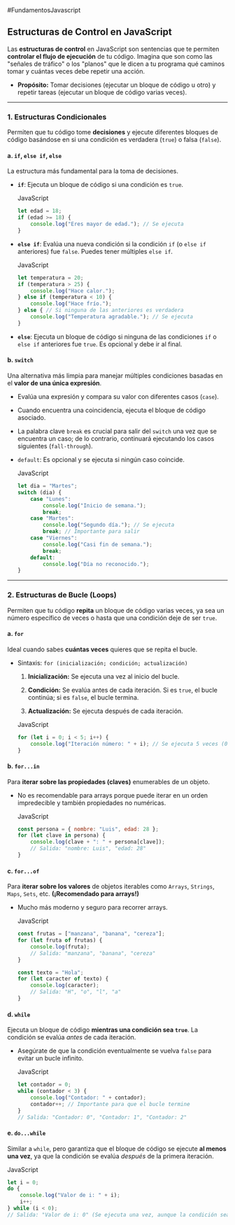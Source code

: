 #FundamentosJavascript


## Estructuras de Control en JavaScript

Las **estructuras de control** en JavaScript son sentencias que te permiten **controlar el flujo de ejecución** de tu código. Imagina que son como las "señales de tráfico" o los "planos" que le dicen a tu programa qué caminos tomar y cuántas veces debe repetir una acción.

- **Propósito:** Tomar decisiones (ejecutar un bloque de código u otro) y repetir tareas (ejecutar un bloque de código varias veces).
    

---

### 1. Estructuras Condicionales

Permiten que tu código tome **decisiones** y ejecute diferentes bloques de código basándose en si una condición es verdadera (`true`) o falsa (`false`).

#### a. `if`, `else if`, `else`

La estructura más fundamental para la toma de decisiones.

- **`if`**: Ejecuta un bloque de código si una condición es `true`.
    
    JavaScript
    
    ```javascript
    let edad = 18;
    if (edad >= 18) {
        console.log("Eres mayor de edad."); // Se ejecuta
    }
    ```
    
- **`else if`**: Evalúa una nueva condición si la condición `if` (o `else if` anteriores) fue `false`. Puedes tener múltiples `else if`.
    
    JavaScript
    
    ```javascript
    let temperatura = 20;
    if (temperatura > 25) {
        console.log("Hace calor.");
    } else if (temperatura < 10) {
        console.log("Hace frío.");
    } else { // Si ninguna de las anteriores es verdadera
        console.log("Temperatura agradable."); // Se ejecuta
    }
    ```
    
- **`else`**: Ejecuta un bloque de código si ninguna de las condiciones `if` o `else if` anteriores fue `true`. Es opcional y debe ir al final.
    

#### b. `switch`

Una alternativa más limpia para manejar múltiples condiciones basadas en el **valor de una única expresión**.

- Evalúa una expresión y compara su valor con diferentes casos (`case`).
    
- Cuando encuentra una coincidencia, ejecuta el bloque de código asociado.
    
- La palabra clave `break` es crucial para salir del `switch` una vez que se encuentra un caso; de lo contrario, continuará ejecutando los casos siguientes (`fall-through`).
    
- `default`: Es opcional y se ejecuta si ningún caso coincide.
    
    JavaScript
    
    ```javascript
    let dia = "Martes";
    switch (dia) {
        case "Lunes":
            console.log("Inicio de semana.");
            break;
        case "Martes":
            console.log("Segundo día."); // Se ejecuta
            break; // Importante para salir
        case "Viernes":
            console.log("Casi fin de semana.");
            break;
        default:
            console.log("Día no reconocido.");
    }
    ```
    

---

### 2. Estructuras de Bucle (Loops)

Permiten que tu código **repita** un bloque de código varias veces, ya sea un número específico de veces o hasta que una condición deje de ser `true`.

#### a. `for`

Ideal cuando sabes **cuántas veces** quieres que se repita el bucle.

- Sintaxis: `for (inicialización; condición; actualización)`
    
    1. **Inicialización:** Se ejecuta una vez al inicio del bucle.
        
    2. **Condición:** Se evalúa antes de cada iteración. Si es `true`, el bucle continúa; si es `false`, el bucle termina.
        
    3. **Actualización:** Se ejecuta después de cada iteración.
        
    
    JavaScript
    
    ```javascript
    for (let i = 0; i < 5; i++) {
        console.log("Iteración número: " + i); // Se ejecuta 5 veces (0, 1, 2, 3, 4)
    }
    ```
    

#### b. `for...in`

Para **iterar sobre las propiedades (claves)** enumerables de un objeto.

- No es recomendable para arrays porque puede iterar en un orden impredecible y también propiedades no numéricas.
    
    JavaScript
    
    ```javascript
    const persona = { nombre: "Luis", edad: 28 };
    for (let clave in persona) {
        console.log(clave + ": " + persona[clave]);
        // Salida: "nombre: Luis", "edad: 28"
    }
    ```
    

#### c. `for...of`

Para **iterar sobre los valores** de objetos iterables como `Arrays`, `Strings`, `Maps`, `Sets`, etc. **(¡Recomendado para arrays!)**

- Mucho más moderno y seguro para recorrer arrays.
    
    JavaScript
    
    ```javascript
    const frutas = ["manzana", "banana", "cereza"];
    for (let fruta of frutas) {
        console.log(fruta);
        // Salida: "manzana", "banana", "cereza"
    }
    
    const texto = "Hola";
    for (let caracter of texto) {
        console.log(caracter);
        // Salida: "H", "o", "l", "a"
    }
    ```
    

#### d. `while`

Ejecuta un bloque de código **mientras una condición sea `true`**. La condición se evalúa _antes_ de cada iteración.

- Asegúrate de que la condición eventualmente se vuelva `false` para evitar un bucle infinito.
    
    JavaScript
    
    ```javascript
    let contador = 0;
    while (contador < 3) {
        console.log("Contador: " + contador);
        contador++; // Importante para que el bucle termine
    }
    // Salida: "Contador: 0", "Contador: 1", "Contador: 2"
    ```
    

#### e. `do...while`

Similar a `while`, pero garantiza que el bloque de código se ejecute **al menos una vez**, ya que la condición se evalúa _después_ de la primera iteración.

JavaScript

```javascript
let i = 0;
do {
    console.log("Valor de i: " + i);
    i++;
} while (i < 0);
// Salida: "Valor de i: 0" (Se ejecuta una vez, aunque la condición sea falsa inicialmente)
```